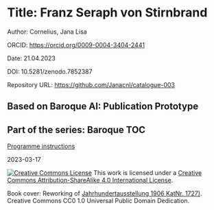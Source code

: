 # Title: Franz Seraph von Stirnbrand

Author: Cornelius, Jana Lisa

ORCID: https://orcid.org/0009-0004-3404-2441

Date: 21.04.2023

DOI: 10.5281/zenodo.7852387

Repository URL: https://github.com/Janacnl/catalogue-003

## Based on Baroque AI: Publication Prototype

## Part of the series: Baroque TOC

[Programme instructions](https://nfdi4culture.github.io/class-ADA-CP-pipeline/)

2023-03-17

<a rel="license" href="http://creativecommons.org/licenses/by-sa/4.0/"><img alt="Creative Commons License" style="border-width:0" src="https://i.creativecommons.org/l/by-sa/4.0/88x31.png" /></a> This work is licensed under a <a rel="license" href="http://creativecommons.org/licenses/by-sa/4.0/">Creative Commons Attribution-ShareAlike 4.0 International License</a>.

Book cover: Reworking of [Jahrhundertausstellung 1906 KatNr. 1727)](https://www.wikidata.org/wiki/Q1449056#/media/File:Jahrhundertausstellung_1906_KatNr._1727.jpg). Creative Commons CC0 1.0 Universal Public Domain Dedication. 
